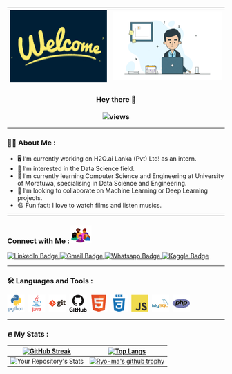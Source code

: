 
<!--p align="center">
  <img width="300" src="./doc/bg.gif"> <!--datascientist.png>
</p-->
|<img width="400" src="./doc/welcome.gif">|<img width="450" src="./doc/bg.gif">|
|-----|-----|
<h3 align="center">
  Hey there 🤙
  <!--img src="https://media.giphy.com/media/hvRJCLFzcasrR4ia7z/giphy.gif" width="-10px"/-->
  <br /> <br />
  <img src="https://komarev.com/ghpvc/?username=kajanan1212&style=flat-square&color=blue" alt="views" width="200px"/>
</h3>


---

### 👨‍💻 About Me :
- 🖥️ I’m currently working on H2O.ai Lanka (Pvt) Ltd! as an intern.
- 👀 I’m interested in the Data Science field.
- 🌱 I’m currently learning Computer Science and Engineering at University of Moratuwa, specialising in Data Science and Engineering.
- 💞️ I’m looking to collaborate on Machine Learning or Deep Learning projects.
- 😃 Fun fact: I love to watch films and listen musics.

---

### Connect with Me :<img src="./doc/Connect-With-Me.gif" alt="drawing" width="50"/>
<div id="badges">
  <a href="https://www.linkedin.com/in/kajanan-selvanesan/">
    <img src="https://img.shields.io/badge/LinkedIn-blue?style=for-the-badge&logo=linkedin&logoColor=white" alt="LinkedIn Badge"/>
  </a>
  <a href="mailto: kajananselvanesan@gmail.com">
    <img src="https://img.shields.io/badge/Gmail-D14836?style=for-the-badge&logo=gmail&logoColor=white" alt="Gmail Badge"/>
  </a>
  <a href="https://wa.me/94763068411">
    <img src="https://img.shields.io/badge/WhatsApp-25D366?style=for-the-badge&logo=whatsapp&logoColor=white" alt="Whatsapp Badge"/>
  </a>
  <a href="https://www.kaggle.com/kajananselvanesan/">
    <img src="https://img.shields.io/badge/Kaggle-20BEFF?style=for-the-badge&logo=Kaggle&logoColor=white" alt="Kaggle Badge"/>
  </a>
  <!--a href="https://wa.me/94763068411">
    <img src="https://img.shields.io/badge/viber-685EA9?style=for-the-badge&logo=viber&logoColor=white" alt="Viber Badge"/>
  </a-->
  <!--a href="your-twitter-URL">
    <img src="https://img.shields.io/badge/Twitter-blue?style=for-the-badge&logo=twitter&logoColor=white" alt="Twitter Badge"/>
  </a-->
  <!--a href="https://wa.me/94763068411">
    <img src="https://img.shields.io/badge/Discord-7289DA?style=for-the-badge&logo=discord&logoColor=white" alt="Discord Badge"/>
  </a-->
  <!--a href="https://wa.me/94763068411">
    <img src="https://aleen42.github.io/badges/src/stackoverflow.svg" alt="stackoverflow Badge"/>
  </a-->
  <!--a href="https://wa.me/94763068411">
    <img src="https://img.shields.io/badge/Kaggle-20BEFF?style=for-the-badge&logo=Kaggle&logoColor=white" alt="Kaggle Badge"/>
  </a-->
  <!--a href="https://wa.me/94763068411">
    <img src="https://img.shields.io/badge/Medium-12100E?style=for-the-badge&logo=medium&logoColor=white" alt="Medium Badge"/>
  </a-->
</div>

---

### 🛠️ Languages and Tools :
<div>
  <!--img src="https://github.com/devicons/devicon/blob/master/icons/react/react-original-wordmark.svg" title="React" alt="React" width="40" height="40"/>&nbsp;
  <img src="https://github.com/devicons/devicon/blob/master/icons/spring/spring-original-wordmark.svg" title="Spring" alt="Spring" width="40" height="40"/>&nbsp;
  <img src="https://github.com/devicons/devicon/blob/master/icons/materialui/materialui-original.svg" title="Material UI" alt="Material UI" width="40" height="40"/>&nbsp;
  <img src="https://github.com/devicons/devicon/blob/master/icons/flutter/flutter-original.svg" title="Flutter" alt="Flutter" width="40" height="40"/>&nbsp;
  <img src="https://github.com/devicons/devicon/blob/master/icons/redux/redux-original.svg" title="Redux" alt="Redux " width="40" height="40"/>&nbsp;
  <img src="https://github.com/devicons/devicon/blob/master/icons/firebase/firebase-plain-wordmark.svg" title="Firebase" alt="Firebase" width="40" height="40"/>&nbsp;
  <img src="https://github.com/devicons/devicon/blob/master/icons/gatsby/gatsby-original.svg" title="Gatsby"  alt="Gatsby" width="40" height="40"/>&nbsp;
  <img src="https://github.com/devicons/devicon/blob/master/icons/nodejs/nodejs-original-wordmark.svg" title="NodeJS" alt="NodeJS" width="40" height="40"/>&nbsp;
  <img src="https://github.com/devicons/devicon/blob/master/icons/amazonwebservices/amazonwebservices-plain-wordmark.svg" title="AWS" alt="AWS" width="40" height="40"/>&nbsp;
-->
  <img src="https://github.com/devicons/devicon/blob/master/icons/python/python-original-wordmark.svg" title="Python" alt="Python" width="40" height="40"/>&nbsp;
  <img src="https://github.com/devicons/devicon/blob/master/icons/java/java-original-wordmark.svg" title="Java" alt="Java" width="40" height="40"/>&nbsp;
  <img src="https://github.com/devicons/devicon/blob/master/icons/git/git-original-wordmark.svg" title="Git" **alt="Git" width="40" height="40"/>&nbsp;
  <img src="https://github.com/devicons/devicon/blob/master/icons/github/github-original-wordmark.svg" title="GitHub" **alt="GitHub" width="40" height="40"/>&nbsp;
  <img src="https://github.com/devicons/devicon/blob/master/icons/html5/html5-original.svg" title="HTML5" alt="HTML" width="40" height="40"/>&nbsp;
  <img src="https://github.com/devicons/devicon/blob/master/icons/css3/css3-plain-wordmark.svg"  title="CSS3" alt="CSS" width="40" height="40"/>&nbsp;
  <img src="https://github.com/devicons/devicon/blob/master/icons/javascript/javascript-original.svg" title="JavaScript" alt="JavaScript" width="40" height="40"/>&nbsp;
  <img src="https://github.com/devicons/devicon/blob/master/icons/mysql/mysql-original-wordmark.svg" title="MySQL"  alt="MySQL" width="40" height="40"/>&nbsp;
  <img src="https://github.com/devicons/devicon/blob/master/icons/php/php-original.svg" title="PHP"  alt="PHP" width="40" height="40"/>&nbsp;
</div>

---

### 🔥 My Stats :

|[![GitHub Streak](http://github-readme-streak-stats.herokuapp.com?user=kajanan1212&theme=light&background=ffffff)](https://git.io/streak-stats)|[![Top Langs](https://github-readme-stats.vercel.app/api/top-langs/?username=kajanan1212&layout=compact&theme=vision-friendly-light)](https://github.com/anuraghazra/github-readme-stats)|
|------|----|
|![Your Repository's Stats](https://github-readme-stats.vercel.app/api?username=kajanan1212&theme=buefy&show_icons=true)|[![Ryo-ma's github trophy](https://github-profile-trophy.vercel.app/?username=kajanan1212&row=2&column=3)](https://github.com/ryo-ma/github-profile-trophy)|

<!--a href="https://www.linkedin.com/in/kajanan-selvanesan/"><img src="./doc/Linkedin.png" alt="drawing" width="40"/></a>
<a href="https://wa.me/94763068411"><img src="./doc/WhatsApp.png" alt="drawing" width="50"/></a>
<a href="https://www.facebook.com/selvanesan.kajanan.9"><img src="./doc/Facebook.png" alt="drawing" width="40"/></a>&nbsp;&nbsp;
<!--a href="mailto: kajananselvanesan@gmail.com"><img src="./doc/Gmail.png" alt="drawing" width="40"/></a-->

<!---
kajanan1212/kajanan1212 is a ✨ special ✨ repository because its `README.md` (this file) appears on your GitHub profile.
You can click the Preview link to take a look at your changes.
--->
